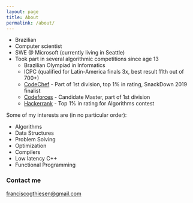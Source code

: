 ```yaml
---
layout: page
title: About
permalink: /about/
---
```


- Brazilian
- Computer scientist
- SWE @ Microsoft (currently living in Seattle)
- Took part in several algorithmic competitions since age 13
    - Brazilian Olympiad in Informatics
    - ICPC (qualified for Latin-America finals 3x, best result 11th out of 700+)
    - [CodeChef](https://www.codechef.com/users/fthiesen) - Part of 1st division, top 1% in rating, SnackDown 2019 finalist 
    - [Codeforces](https://codeforces.com/profile/FThiesen) - Candidate Master,
    part of 1st division
    - [Hackerrank](https://www.hackerrank.com/fthiesen) - Top 1% in rating for
    Algorithms contest


Some of my interests are (in no particular order):
- Algorithms
- Data Structures
- Problem Solving
- Optimization
- Compilers
- Low latency C++
- Functional Programming


### Contact me
[franciscogthiesen@gmail.com](mailto:franciscogthiesen@gmail.com)
